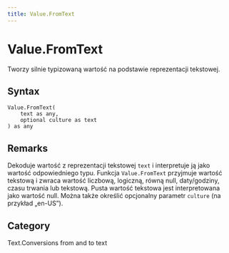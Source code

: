```yaml
---
title: Value.FromText
---
```


# Value.FromText


Tworzy silnie typizowaną wartość na podstawie reprezentacji tekstowej.


## Syntax

```powerquery
Value.FromText(
    text as any,
    optional culture as text
) as any
```


## Remarks

Dekoduje wartość z reprezentacji tekstowej <code>text</code> i interpretuje ją jako wartość odpowiedniego typu.    Funkcja <code>Value.FromText</code> przyjmuje wartość tekstową i zwraca wartość liczbową, logiczną, równą null, daty/godziny, czasu trwania lub tekstową. Pusta wartość tekstowa jest interpretowana jako wartość null.    Można także określić opcjonalny parametr <code>culture</code> (na przykład „en-US”).



## Category
Text.Conversions from and to text
